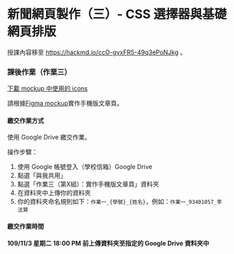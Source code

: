 # 新聞網頁製作（三）- CSS 選擇器與基礎網頁排版
授課內容移至 https://hackmd.io/ccO-gvxFR5-49q3ePoNJkg 。

### 課後作業（作業三）

[下載 mockup 中使用的 icons](https://github.com/nickhsine/teach-at-nccu/raw/master/assets/icons/icons.zip)

請根據[Figma mockup](https://www.figma.com/file/AK1m1XYxFAfeHFSsFDoryZ/homework3_mockup?node-id=0%3A1)實作手機版文章頁。

#### 繳交作業方式
使用 Google Drive 繳交作業。

操作步驟：
1. 使用 Google 帳號登入（學校信箱）Google Drive
2. 點選「與我共用」
3. 點選「作業三（第X組）：實作手機版文章頁」資料夾
4. 在資料夾中上傳你的資料夾
5. 你的資料夾命名規則如下：`作業一_{學號}_{姓名}`，例如：`作業一_93401057_李法賢`

#### 繳交作業時間
**109/11/3 星期二 18:00 PM 前上傳資料夾至指定的 Google Drive 資料夾中**
